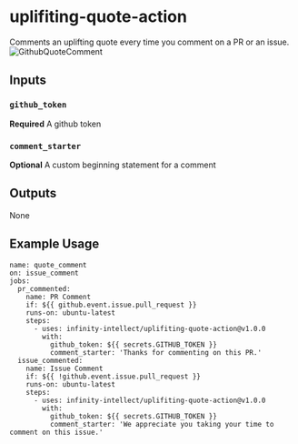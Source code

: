 # uplifiting-quote-action
Comments an uplifting quote every time you comment on a PR or an issue.
![GithubQuoteComment](https://user-images.githubusercontent.com/49329642/143082662-e8fc29ef-54a2-4edf-a7b2-19f53632b4b0.png)

## Inputs

### `github_token`
**Required** A github token

### `comment_starter`
**Optional** A custom beginning statement for a comment

## Outputs
None

## Example Usage
```
name: quote_comment
on: issue_comment
jobs:
  pr_commented:
    name: PR Comment
    if: ${{ github.event.issue.pull_request }}
    runs-on: ubuntu-latest
    steps:
      - uses: infinity-intellect/uplifiting-quote-action@v1.0.0
        with:
          github_token: ${{ secrets.GITHUB_TOKEN }}
          comment_starter: 'Thanks for commenting on this PR.'
  issue_commented:
    name: Issue Comment
    if: ${{ !github.event.issue.pull_request }}
    runs-on: ubuntu-latest
    steps:
      - uses: infinity-intellect/uplifiting-quote-action@v1.0.0
        with:
          github_token: ${{ secrets.GITHUB_TOKEN }}
          comment_starter: 'We appreciate you taking your time to comment on this issue.'
```

